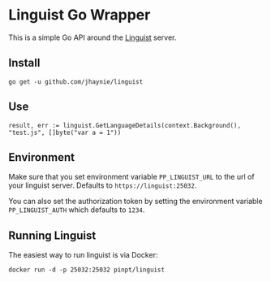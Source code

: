 # Linguist Go Wrapper

This is a simple Go API around the [Linguist](https://github.com/pinpt/linguist) server.

## Install

```shell
go get -u github.com/jhaynie/linguist
```

## Use

```golang
result, err := linguist.GetLanguageDetails(context.Background(), "test.js", []byte("var a = 1"))
```

## Environment

Make sure that you set environment variable `PP_LINGUIST_URL` to the url of your linguist server. Defaults to `https://linguist:25032`.

You can also set the authorization token by setting the environment variable `PP_LINGUIST_AUTH` which defaults to `1234`.

## Running Linguist

The easiest way to run linguist is via Docker:

```shell
docker run -d -p 25032:25032 pinpt/linguist
```

